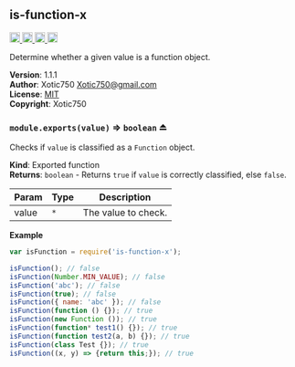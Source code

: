 <a name="module_is-function-x"></a>

## is-function-x
<a href="https://travis-ci.org/Xotic750/is-function-x"
title="Travis status">
<img
src="https://travis-ci.org/Xotic750/is-function-x.svg?branch=master"
alt="Travis status" height="18">
</a>
<a href="https://david-dm.org/Xotic750/is-function-x"
title="Dependency status">
<img src="https://david-dm.org/Xotic750/is-function-x.svg"
alt="Dependency status" height="18"/>
</a>
<a
href="https://david-dm.org/Xotic750/is-function-x#info=devDependencies"
title="devDependency status">
<img src="https://david-dm.org/Xotic750/is-function-x/dev-status.svg"
alt="devDependency status" height="18"/>
</a>
<a href="https://badge.fury.io/js/is-function-x" title="npm version">
<img src="https://badge.fury.io/js/is-function-x.svg"
alt="npm version" height="18">
</a>

Determine whether a given value is a function object.

**Version**: 1.1.1  
**Author**: Xotic750 <Xotic750@gmail.com>  
**License**: [MIT](&lt;https://opensource.org/licenses/MIT&gt;)  
**Copyright**: Xotic750  
<a name="exp_module_is-function-x--module.exports"></a>

### `module.exports(value)` ⇒ <code>boolean</code> ⏏
Checks if `value` is classified as a `Function` object.

**Kind**: Exported function  
**Returns**: <code>boolean</code> - Returns `true` if `value` is correctly classified,
else `false`.  

| Param | Type | Description |
| --- | --- | --- |
| value | <code>\*</code> | The value to check. |

**Example**  
```js
var isFunction = require('is-function-x');

isFunction(); // false
isFunction(Number.MIN_VALUE); // false
isFunction('abc'); // false
isFunction(true); // false
isFunction({ name: 'abc' }); // false
isFunction(function () {}); // true
isFunction(new Function ()); // true
isFunction(function* test1() {}); // true
isFunction(function test2(a, b) {}); // true
isFunction(class Test {}); // true
isFunction((x, y) => {return this;}); // true
```
